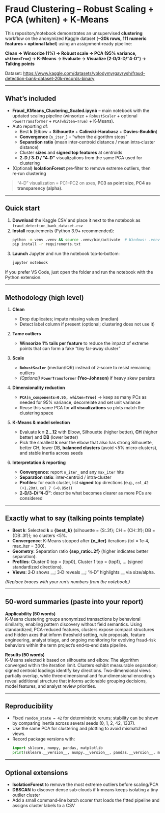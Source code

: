 
# Fraud Clustering – Robust Scaling + PCA (whiten) + K‑Means

This repository/notebook demonstrates an unsupervised **clustering** workflow on the anonymized
Kaggle dataset (**~20k rows, 111 numeric features + optional label**) using an assignment‑ready
pipeline:

**Clean → Winsorize (1%) → Robust scale → PCA (95% variance, `whiten=True`) → K‑Means → Evaluate → Visualize (2‑D/3‑D/“4‑D”) → Talking points**

Dataset: https://www.kaggle.com/datasets/volodymyrgavrysh/fraud-detection-bank-dataset-20k-records-binary

---

## What’s included

- **Fraud_KMeans_Clustering_Scaled.ipynb** – main notebook with the updated scaling pipeline
  (winsorize + `RobustScaler` + optional `PowerTransformer` + `PCA(whiten=True)` + K‑Means).
- Auto reporting of:
  - Best **k** (Elbow + **Silhouette** + **Calinski–Harabasz** + **Davies–Bouldin**)
  - **Convergence** (`n_iter_`) – “when the algorithm stops”
  - **Separation ratio** (mean inter‑centroid distance / mean intra‑cluster distance)
  - Cluster **sizes** and **signed top features** at centroids
  - **2‑D / 3‑D / “4‑D”** visualizations from the same PCA used for clustering
- (Optional) **IsolationForest** pre‑filter to remove extreme outliers, then re‑run clustering

> “4‑D” visualization = PC1–PC2 on axes, **PC3 as point size**, **PC4 as transparency (alpha)**.

---

## Quick start

1) **Download** the Kaggle CSV and place it next to the notebook as `fraud_detection_bank_dataset.csv`  
2) **Install** requirements (Python 3.9+ recommended):  
   ```bash
   python -m venv .venv && source .venv/bin/activate  # Windows: .venv\Scripts\activate
   pip install -r requirements.txt
   ```
3) **Launch** Jupyter and run the notebook top‑to‑bottom:  
   ```bash
   jupyter notebook
   ```

If you prefer VS Code, just open the folder and run the notebook with the Python extension.

---

## Methodology (high level)

1. **Clean**
   - Drop duplicates; impute missing values (median)
   - Detect label column if present (optional; clustering does not use it)

2. **Tame outliers**
   - **Winsorize 1% tails per feature** to reduce the impact of extreme points that can form a fake “tiny far‑away cluster”

3. **Scale**
   - **`RobustScaler`** (median/IQR) instead of z‑score to resist remaining outliers
   - *(Optional)* **`PowerTransformer` (Yeo‑Johnson)** if heavy skew persists

4. **Dimensionality reduction**
   - **`PCA(n_components=0.95, whiten=True)`** → keep as many PCs as needed for 95% variance, decorrelate and set unit variance
   - Reuse this same PCA for **all visualizations** so plots match the clustering space

5. **K‑Means & model selection**
   - Evaluate **k = 2…12** with Elbow, Silhouette (higher better), **CH** (higher better) and **DB** (lower better)
   - Pick the smallest **k** near the elbow that also has strong Silhouette, better CH, lower DB, **balanced clusters** (avoid <5% micro‑clusters), and stable inertia across seeds

6. **Interpretation & reporting**
   - **Convergence**: report `n_iter_` and any `max_iter` hits
   - **Separation ratio**: inter‑centroid / intra‑cluster
   - **Profiles**: for each cluster, list **signed** top directions (e.g., `col_42 (+1.20σ)`, `col_7 (−0.85σ)`)
   - **2‑D/3‑D/“4‑D”**: describe what becomes clearer as more PCs are considered

---

## Exactly what to say (talking points template)

- **Best k**: Selected **k = {best_k}** (silhouette = {S:.3f}; CH = {CH:.1f}; DB = {DB:.3f}); no clusters <5%.  
- **Convergence**: K‑Means stopped after **{n_iter}** iterations (tol = 1e‑4, max_iter = 300).  
- **Geometry**: Separation ratio **{sep_ratio:.2f}** (higher indicates better separation).  
- **Profiles**: Cluster 0 top = {top0}, Cluster 1 top = {top1}, … (signed standardized directions).  
- **Views**: 2‑D shows __; 3‑D reveals __; “4‑D” highlights __ via size/alpha.

*(Replace braces with your run’s numbers from the notebook.)*

---

## 50‑word summaries (paste into your report)

**Applicability (50 words)**  
K‑Means clustering groups anonymized transactions by behavioral similarity, enabling pattern discovery without field semantics. Using standardized, PCA‑reduced features, clusters expose compact structures and hidden axes that inform threshold setting, rule proposals, feature engineering, analyst triage, and ongoing monitoring for evolving fraud‑risk behaviors within the term project’s end‑to‑end data pipeline.

**Results (50 words)**  
K‑Means selected k based on silhouette and elbow. The algorithm converged within the iteration limit. Clusters exhibit measurable separation; signed centroid loadings identify key directions. Two‑dimensional views partially overlap, while three‑dimensional and four‑dimensional encodings reveal additional structure that informs actionable grouping decisions, model features, and analyst review priorities.

---

## Reproducibility

- Fixed `random_state = 42` for deterministic reruns; stability can be shown by comparing inertia across several seeds (0, 1, 2, 42, 1337).  
- Use the same PCA for clustering and plotting to avoid mismatched views.  
- Record package versions with:  
  ```python
  import sklearn, numpy, pandas, matplotlib
  print(sklearn.__version__, numpy.__version__, pandas.__version__, matplotlib.__version__)
  ```

---

## Optional extensions

- **IsolationForest** to remove the most extreme outliers before scaling/PCA  
- **DBSCAN** to discover dense sub‑clouds if k‑means keeps isolating a tiny outlier cluster  
- Add a small command‑line batch scorer that loads the fitted pipeline and assigns cluster labels to a CSV
